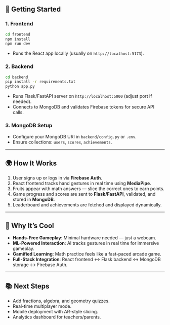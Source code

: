 ## 🚀 Getting Started

### 1. Frontend

```bash
cd frontend
npm install
npm run dev
```
- Runs the React app locally (usually on `http://localhost:5173`).

### 2. Backend

```bash
cd backend
pip install -r requirements.txt
python app.py
```
- Runs Flask/FastAPI server on `http://localhost:5000` (adjust port if needed).  
- Connects to MongoDB and validates Firebase tokens for secure API calls.  

### 3. MongoDB Setup
- Configure your MongoDB URI in `backend/config.py` or `.env`.  
- Ensure collections: `users`, `scores`, `achievements`.

---

## 🌍 How It Works

1. User signs up or logs in via **Firebase Auth**.  
2. React frontend tracks hand gestures in real time using **MediaPipe**.  
3. Fruits appear with math answers — slice the correct ones to earn points.  
4. Game progress and scores are sent to **Flask/FastAPI**, validated, and stored in **MongoDB**.  
5. Leaderboard and achievements are fetched and displayed dynamically.  

---

## 🎯 Why It’s Cool

- **Hands-Free Gameplay**: Minimal hardware needed — just a webcam.  
- **ML-Powered Interaction**: AI tracks gestures in real time for immersive gameplay.  
- **Gamified Learning**: Math practice feels like a fast-paced arcade game.  
- **Full-Stack Integration**: React frontend ↔ Flask backend ↔ MongoDB storage ↔ Firebase Auth.  

---

## 📚 Next Steps

- Add fractions, algebra, and geometry quizzes.  
- Real-time multiplayer mode.  
- Mobile deployment with AR-style slicing.  
- Analytics dashboard for teachers/parents.
